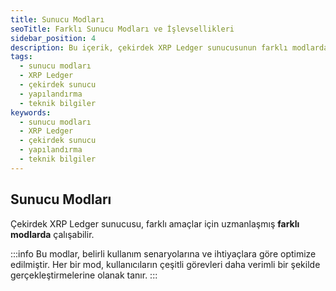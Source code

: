 ```yaml
---
title: Sunucu Modları
seoTitle: Farklı Sunucu Modları ve İşlevsellikleri
sidebar_position: 4
description: Bu içerik, çekirdek XRP Ledger sunucusunun farklı modlarda nasıl çalıştırılacağını ve her bir modun işlevselliğini ele alır. Kullanıcıların ihtiyaçlarına göre optimize edilmiş modlar hakkında bilgi verir.
tags: 
  - sunucu modları
  - XRP Ledger
  - çekirdek sunucu
  - yapılandırma
  - teknik bilgiler
keywords: 
  - sunucu modları
  - XRP Ledger
  - çekirdek sunucu
  - yapılandırma
  - teknik bilgiler
---
```


## Sunucu Modları

Çekirdek XRP Ledger sunucusu, farklı amaçlar için uzmanlaşmış **farklı modlarda** çalışabilir.

:::info
Bu modlar, belirli kullanım senaryolarına ve ihtiyaçlara göre optimize edilmiştir. Her bir mod, kullanıcıların çeşitli görevleri daha verimli bir şekilde gerçekleştirmelerine olanak tanır.
:::


